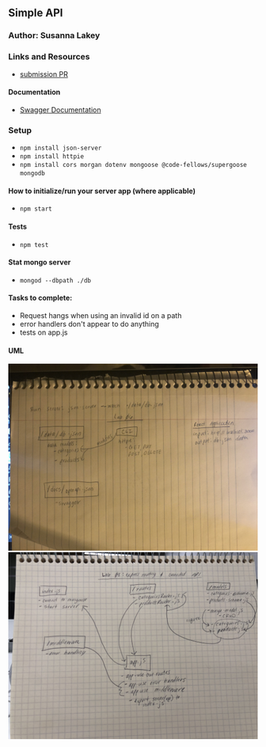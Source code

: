 ## Simple API

### Author: Susanna Lakey

### Links and Resources
* [submission PR](https://github.com/susannalakey-401-advanced-javascript/simple-api/compare/simple-api?expand=1)


#### Documentation
* [Swagger Documentation](https://app.swaggerhub.com/apis/slakeyj/simple-api/0.1)


### Setup
* `npm install json-server`
* `npm install httpie`
* `npm install cors morgan dotenv mongoose @code-fellows/supergoose mongodb`

#### How to initialize/run your server app (where applicable)
* `npm start`
  
#### Tests
* `npm test`


#### Stat mongo server
* `mongod --dbpath ./db`

#### Tasks to complete:
* Request hangs when using an invalid id on a path
* error handlers don't appear to do anything
* tests on app.js 

#### UML
![Lab 06 UML](assets/lab-06-UML.jpg)
![Lab 08 UML](assets/lab-08-UML.jpg)
